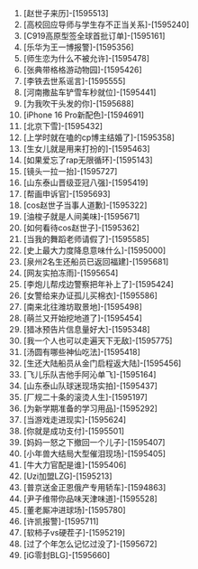 
1. [赵世子来历]-[1595513]
1. [高校回应导师与学生存不正当关系]-[1595240]
1. [C919高原型签全球首批订单]-[1595161]
1. [乐华为王一博报警]-[1595356]
1. [师生恋为什么不被允许]-[1595478]
1. [张典带格格游动物园]-[1595426]
1. [李铁去世系谣言]-[1595555]
1. [河南撒盐车铲雪车秒就位]-[1595441]
1. [为我吹干头发的你]-[1595688]
1. [iPhone 16 Pro新配色]-[1594691]
1. [北京下雪]-[1595432]
1. [上学时就在嗑的cp博主结婚了]-[1595358]
1. [生女儿就是用来打扮的]-[1595463]
1. [如果爱忘了rap无限循环]-[1595143]
1. [镜头一拉一抬]-[1595727]
1. [山东泰山晋级亚冠八强]-[1595419]
1. [帮画申诉官]-[1595693]
1. [cos赵世子当事人道歉]-[1595322]
1. [油梭子就是人间美味]-[1595671]
1. [如何看待cos赵世子]-[1595362]
1. [当我的舞蹈老师请假了]-[1595585]
1. [史上最大力度降息意味什么]-[1595000]
1. [泉州2名生还船员已返回福建]-[1595681]
1. [网友实拍冻雨]-[1595654]
1. [李炮儿帮戍边警察把年补上了]-[1595424]
1. [女警给来办证孤儿买棉衣]-[1595586]
1. [南来北往潍坊取景地]-[1595498]
1. [萌兰又开始挖地道了]-[1595454]
1. [猎冰预告片信息量好大]-[1595348]
1. [我一个人也可以走遍天下无敌]-[1595775]
1. [汤圆有哪些神仙吃法]-[1595418]
1. [生还大陆船员从金门启程返大陆]-[1595456]
1. [飞儿乐队吉他手阿沁单飞]-[1595164]
1. [山东泰山队球迷现场实拍]-[1595437]
1. [厂规二十条的滚烫人生]-[1595197]
1. [为新学期准备的学习用品]-[1595292]
1. [当游戏走进现实]-[1595624]
1. [你就是成功支付]-[1595501]
1. [妈妈一怒之下撤回一个儿子]-[1595407]
1. [小年兽大结局大型催泪现场]-[1595405]
1. [牛大力官配是谁]-[1595406]
1. [Uzi加盟LZG]-[1595213]
1. [普京送金正恩俄产专用轿车]-[1594863]
1. [尹子维带你品味天津味道]-[1595528]
1. [董老厮冲进球场]-[1595780]
1. [许凯报警]-[1595711]
1. [软柿子vs硬茬子]-[1595219]
1. [过了个年怎么记忆过没了]-[1595672]
1. [iG零封BLG]-[1595660]